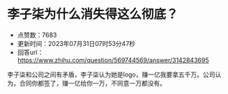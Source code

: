 # 李子柒为什么消失得这么彻底？
- 点赞数：7683
- 更新时间：2023年07月31日07时53分47秒
- 回答url：https://www.zhihu.com/question/569744569/answer/3142843695
<body>
 <p data-pid="bEZuxR6i">李子柒和公司之间有矛盾，李子柒认为她是logo，赚一亿我要拿五千万。公司认为，合同你都签了，赚一亿给你一万，不同意一万都没有。</p>
</body>